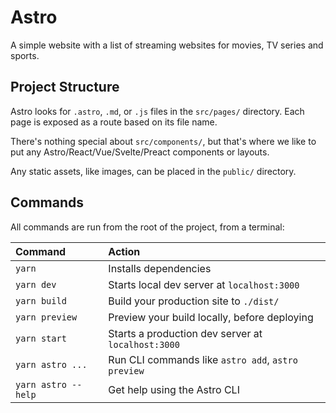 # Astro

A simple website with a list of streaming websites for movies, TV series and sports.

## Project Structure

Astro looks for `.astro`, `.md`, or `.js` files in the `src/pages/` directory. Each page is exposed as a route based on its file name.

There's nothing special about `src/components/`, but that's where we like to put any Astro/React/Vue/Svelte/Preact components or layouts.

Any static assets, like images, can be placed in the `public/` directory.

## Commands

All commands are run from the root of the project, from a terminal:

| Command               | Action                                             |
|:----------------------| :------------------------------------------------- |
| `yarn`                | Installs dependencies                              |
| `yarn dev`            | Starts local dev server at `localhost:3000`        |
| `yarn build`          | Build your production site to `./dist/`            |
| `yarn preview`         | Preview your build locally, before deploying       |
| `yarn start`           | Starts a production dev server at  `localhost:3000`     |
| `yarn astro ...`       | Run CLI commands like `astro add`, `astro preview` |
| `yarn astro --help`    | Get help using the Astro CLI                       |

